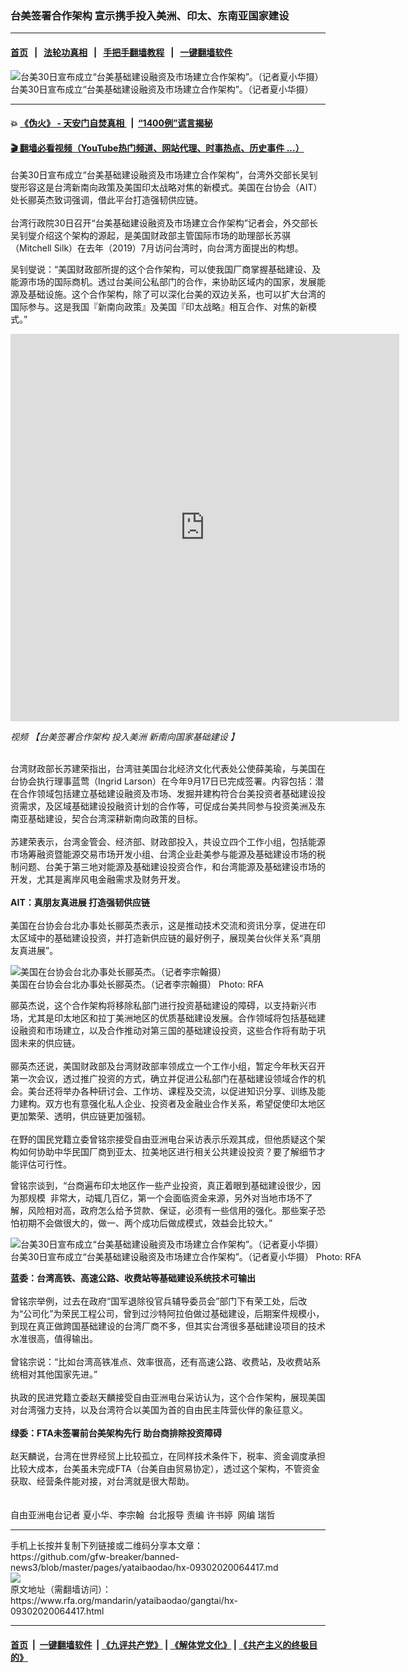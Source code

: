 ### 台美签署合作架构 宣示携手投入美洲、印太、东南亚国家建设
------------------------

#### [首页](https://github.com/gfw-breaker/banned-news3/blob/master/README.md) &nbsp;&nbsp;|&nbsp;&nbsp; [法轮功真相](https://github.com/begood0513/basic/blob/master/README.md)  &nbsp;&nbsp;|&nbsp;&nbsp; [手把手翻墙教程](https://github.com/gfw-breaker/guides/wiki)  &nbsp;&nbsp;|&nbsp;&nbsp; [一键翻墙软件](https://github.com/gfw-breaker/nogfw/blob/master/README.md)  



<div id="headerimg">
 <img alt="台美30日宣布成立“台美基础建设融资及市场建立合作架构”。（记者夏小华摄）" src="https://www.rfa.org/mandarin/yataibaodao/gangtai/hx-09302020064417.html/1.jpeg/@@images/7fe2edf4-ba4d-4759-812f-25541e0832be.jpeg" title="台美30日宣布成立“台美基础建设融资及市场建立合作架构”。（记者夏小华摄）"/>
 <div id="headerimgcontents">
  <div id="headerimgcaption">
   <span>
    台美30日宣布成立“台美基础建设融资及市场建立合作架构”。（记者夏小华摄）
   </span>
   <!-- zoomattribute -->
  </div>
  <!-- headerimgcaption -->
 </div>
 <!-- headerimagecontents -->
</div>

<hr/>


#### 💥 [《伪火》 - 天安门自焚真相 ](http://158.247.195.190:10000/videos/blog/weihuo.html)&nbsp; |&nbsp; [“1400例”谎言揭秘  ](http://158.247.195.190:10000/videos/blog/jiexi1400.html)

#### [ 🎬  翻墙必看视频（YouTube热门频道、网站代理、时事热点、历史事件 ...）](https://github.com/gfw-breaker/links/blob/master/banned.md)

<div id="storytext">
 <div>
  <div class="slot_header">
  </div>
 </div>
 <p>
 </p>
 <p>
  台美30日宣布成立“台美基础建设融资及市场建立合作架构”，台湾外交部长吴钊燮形容这是台湾新南向政策及美国印太战略对焦的新模式。美国在台协会（AIT）处长郦英杰致词强调，借此平台打造强韧供应链。
  <br/>
  <br/>
  台湾行政院30日召开“台美基础建设融资及市场建立合作架构”记者会，外交部长吴钊燮介绍这个架构的源起，是美国财政部主管国际市场的助理部长苏骐（Mitchell Silk）在去年（2019）7月访问台湾时，向台湾方面提出的构想。
 </p>
 <p>
 </p>
 <p>
 </p>
 <p>
  吴钊燮说：“美国财政部所提的这个合作架构，可以使我国厂商掌握基础建设、及能源市场的国际商机。透过台美间公私部门的合作，来协助区域内的国家，发展能源及基础设施。这个合作架构，除了可以深化台美的双边关系，也可以扩大台湾的国际参与。这是我国『新南向政策』及美国『印太战略』相互合作、对焦的新模式。”
 </p>
 <p>
 </p>
 <p>
  <iframe frameborder="0" height="620" scrolling="no" src="https://www.facebook.com/plugins/video.php?href=https%3A%2F%2Fwww.facebook.com%2FRFAChinese%2Fvideos%2F342171313741392%2F&amp;show_text=0&amp;width=622" width="622">
  </iframe>
 </p>
 <p>
  <i>
   视频
   <span class="hzawbc8m oo9gr5id hnhda86s b2s5l15y o3w64lxj rwim8176 c8b282yb mau55g9w fe6kdd0r ns63r2gh aigsh9s9 nxhoafnm keod5gw0 a8c37x1j rrkovp55 c1et5uql qv66sw1b hpfvmrgz d2edcug0" dir="auto">
    <span class="r8blr3vg l9j0dhe7 stjgntxs ni8dbmo4 a8c37x1j">
     【台美签署合作架构 投入美洲 新南向国家基础建设 】
    </span>
   </span>
  </i>
 </p>
 <p>
  <br/>
  台湾财政部长苏建荣指出，台湾驻美国台北经济文化代表处公使薛美瑜，与美国在台协会执行理事蓝莺（Ingrid Larson）在今年9月17日已完成签署。内容包括：潜在合作领域包括建立基础建设融资及市场、发掘并建构符合台美投资者基础建设投资需求，及区域基础建设投融资计划的合作等，可促成台美共同参与投资美洲及东南亚基础建设，契合台湾深耕新南向政策的目标。
  <br/>
  <br/>
  苏建荣表示，台湾金管会、经济部、财政部投入，共设立四个工作小组，包括能源市场筹融资暨能源交易市场开发小组、台湾企业赴美参与能源及基础建设市场的税制问题、台美于第三地对能源及基础建设投资合作，和台湾能源及基础建设市场的开发，尤其是离岸风电金融需求及财务开发。
  <br/>
  <br/>
  <b>
   AIT：真朋友真进展 打造强韧供应链
   <br/>
  </b>
  <br/>
  美国在台协会台北办事处长郦英杰表示，这是推动技术交流和资讯分享，促进在印太区域中的基础建设投资，并打造新供应链的最好例子，展现美台伙伴关系“真朋友真进展”。
 </p>
 <p>
 </p>
 <p>
  <div class="image-inline captioned" style="width:640px;">
   <div style="width:640px;">
    <img alt="美国在台协会台北办事处长郦英杰。（记者李宗翰摄）" src="https://www.rfa.org/mandarin/yataibaodao/gangtai/hx-09302020064417.html/4.png" title="美国在台协会台北办事处长郦英杰。（记者李宗翰摄）"/>
   </div>
   <div class="image-caption">
    <span style="width:640px;">
     美国在台协会台北办事处长郦英杰。（记者李宗翰摄）
    </span>
    <span class="copyright">
     Photo: RFA
    </span>
   </div>
  </div>
 </p>
 <p>
  郦英杰说，这个合作架构将移除私部门进行投资基础建设的障碍，以支持新兴市场，尤其是印太地区和拉丁美洲地区的优质基础建设发展。合作领域将包括基础建设融资和市场建立，以及合作推动对第三国的基础建设投资，这些合作将有助于巩固未来的供应链。
  <br/>
  <br/>
  郦英杰还说，美国财政部及台湾财政部率领成立一个工作小组，暂定今年秋天召开第一次会议，透过推广投资的方式，确立并促进公私部门在基础建设领域合作的机会。美台还将举办各种研讨会、工作坊、课程及交流，以促进知识分享、训练及能力建构。双方也有意强化私人企业、投资者及金融业合作关系，希望促使印太地区更加繁荣、透明，供应链更加强韧。
  <br/>
  <br/>
  在野的国民党籍立委曾铭宗接受自由亚洲电台采访表示乐观其成，但他质疑这个架构如何协助中华民国厂商到亚太、拉美地区进行相关公共建设投资？要了解细节才能评估可行性。
 </p>
 <p>
  曾铭宗谈到，“台商遍布印太地区作一些产业投资，真正着眼到基础建设很少，因为那规模  非常大，动辄几百亿，第一个会面临资金来源，另外对当地市场不了解，风险相对高，政府怎么给予贷款、保证，必须有一些信用的强化。那些案子恐怕初期不会做很大的，做一、两个成功后做成模式，效益会比较大。”
 </p>
 <p>
 </p>
 <p>
  <div class="image-inline captioned" style="width:640px;">
   <div style="width:640px;">
    <img alt="台美30日宣布成立“台美基础建设融资及市场建立合作架构”。（记者夏小华摄）" src="https://www.rfa.org/mandarin/yataibaodao/gangtai/hx-09302020064417.html/3.jpeg" title="台美30日宣布成立“台美基础建设融资及市场建立合作架构”。（记者夏小华摄）"/>
   </div>
   <div class="image-caption">
    <span style="width:640px;">
     台美30日宣布成立“台美基础建设融资及市场建立合作架构”。（记者夏小华摄）
    </span>
    <span class="copyright">
     Photo: RFA
    </span>
   </div>
  </div>
 </p>
 <p>
  <b>
   蓝委：台湾高铁、高速公路、收费站等基础建设系统技术可输出
  </b>
  <br/>
  <br/>
  曾铭宗举例，过去在政府“国军退除役官兵辅导委员会”部门下有荣工处，后改为“公司化”为荣民工程公司，曾到过沙特阿拉伯做过基础建设，后期案件规模小，到现在真正做跨国基础建设的台湾厂商不多，但其实台湾很多基础建设项目的技术水准很高，值得输出。
  <br/>
  <br/>
  曾铭宗说：“比如台湾高铁准点、效率很高，还有高速公路、收费站，及收费站系统相对其他国家先进。”
  <br/>
  <br/>
  执政的民进党籍立委赵天麟接受自由亚洲电台采访认为，这个合作架构，展现美国对台湾强力支持，以及台湾符合以美国为首的自由民主阵营伙伴的象征意义。
  <br/>
  <br/>
  <b>
   绿委：FTA未签署前台美架构先行 助台商排除投资障碍
  </b>
  <br/>
  <br/>
  赵天麟说，台湾在世界经贸上比较孤立，在同样技术条件下，税率、资金调度承担比较大成本，台美虽未完成FTA（台美自由贸易协定），透过这个架构，不管资金获取、经营条件能对接，对台湾就是很大帮助。
  <br/>
  <br/>
  <br/>
  自由亚洲电台记者 夏小华、李宗翰  台北报导 责编 许书婷  网编 瑞哲
 </p>
</div>

<hr/>
手机上长按并复制下列链接或二维码分享本文章：<br/>
https://github.com/gfw-breaker/banned-news3/blob/master/pages/yataibaodao/hx-09302020064417.md <br/>
<a href='https://github.com/gfw-breaker/banned-news3/blob/master/pages/yataibaodao/hx-09302020064417.md'><img src='https://github.com/gfw-breaker/banned-news3/blob/master/pages/yataibaodao/hx-09302020064417.md.png'/></a> <br/>
原文地址（需翻墙访问）：https://www.rfa.org/mandarin/yataibaodao/gangtai/hx-09302020064417.html


------------------------
#### [首页](https://github.com/gfw-breaker/banned-news3/blob/master/README.md) &nbsp;|&nbsp; [一键翻墙软件](https://github.com/gfw-breaker/nogfw/blob/master/README.md) &nbsp;| [《九评共产党》](https://github.com/gfw-breaker/9ping.md/blob/master/README.md#九评之一评共产党是什么) | [《解体党文化》](https://github.com/gfw-breaker/jtdwh.md/blob/master/README.md) | [《共产主义的终极目的》](https://github.com/gfw-breaker/gczydzjmd.md/blob/master/README.md)


<img src='http://gfw-breaker.win/banned-news3/pages/yataibaodao/hx-09302020064417.md' width='0px' height='0px'/>